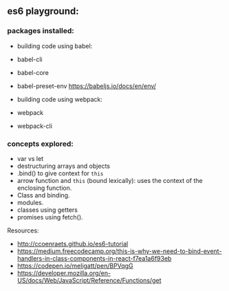 ## es6 playground:

### packages installed:
- building code using babel:
 - babel-cli
 - babel-core
 - babel-preset-env https://babeljs.io/docs/en/env/

- building code using webpack:
 - webpack
 - webpack-cli

### concepts explored:
- var vs let
- destructuring arrays and objects
- .bind() to give context for `this` 
- arrow function and `this` (bound lexically): uses the context of the enclosing function.
- Class and binding.
- modules.
- classes using getters
- promises using fetch().
 
Resources: 
- http://ccoenraets.github.io/es6-tutorial
- https://medium.freecodecamp.org/this-is-why-we-need-to-bind-event-handlers-in-class-components-in-react-f7ea1a6f93eb
- https://codepen.io/meligatt/pen/BPVqgG
- https://developer.mozilla.org/en-US/docs/Web/JavaScript/Reference/Functions/get
